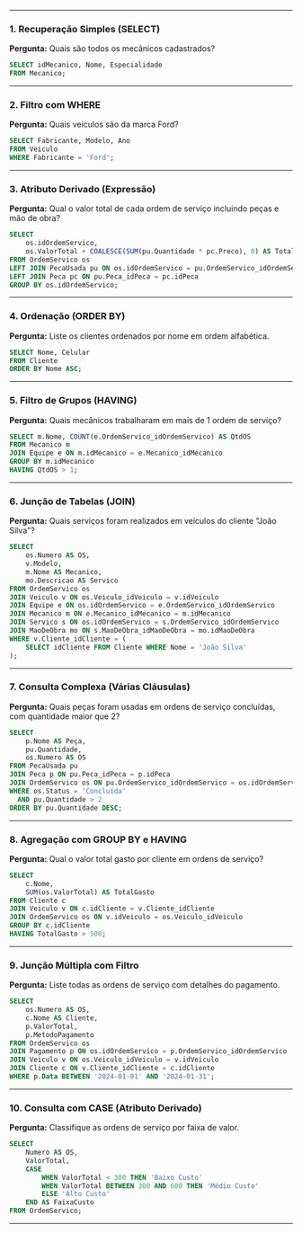
---

### 1. **Recuperação Simples (SELECT)**
**Pergunta:** Quais são todos os mecânicos cadastrados?
```sql
SELECT idMecanico, Nome, Especialidade 
FROM Mecanico;
```

---

### 2. **Filtro com WHERE**
**Pergunta:** Quais veículos são da marca Ford?
```sql
SELECT Fabricante, Modelo, Ano 
FROM Veiculo 
WHERE Fabricante = 'Ford';
```

---

### 3. **Atributo Derivado (Expressão)**
**Pergunta:** Qual o valor total de cada ordem de serviço incluindo peças e mão de obra?
```sql
SELECT 
    os.idOrdemServico,
    os.ValorTotal + COALESCE(SUM(pu.Quantidade * pc.Preco), 0) AS TotalComPeças
FROM OrdemServico os
LEFT JOIN PecaUsada pu ON os.idOrdemServico = pu.OrdemServico_idOrdemServico
LEFT JOIN Peca pc ON pu.Peca_idPeca = pc.idPeca
GROUP BY os.idOrdemServico;
```

---

### 4. **Ordenação (ORDER BY)**
**Pergunta:** Liste os clientes ordenados por nome em ordem alfabética.
```sql
SELECT Nome, Celular 
FROM Cliente 
ORDER BY Nome ASC;
```

---

### 5. **Filtro de Grupos (HAVING)**
**Pergunta:** Quais mecânicos trabalharam em mais de 1 ordem de serviço?
```sql
SELECT m.Nome, COUNT(e.OrdemServico_idOrdemServico) AS QtdOS
FROM Mecanico m
JOIN Equipe e ON m.idMecanico = e.Mecanico_idMecanico
GROUP BY m.idMecanico
HAVING QtdOS > 1;
```

---

### 6. **Junção de Tabelas (JOIN)**
**Pergunta:** Quais serviços foram realizados em veículos do cliente "João Silva"?
```sql
SELECT 
    os.Numero AS OS,
    v.Modelo,
    m.Nome AS Mecanico,
    mo.Descricao AS Servico
FROM OrdemServico os
JOIN Veiculo v ON os.Veiculo_idVeiculo = v.idVeiculo
JOIN Equipe e ON os.idOrdemServico = e.OrdemServico_idOrdemServico
JOIN Mecanico m ON e.Mecanico_idMecanico = m.idMecanico
JOIN Servico s ON os.idOrdemServico = s.OrdemServico_idOrdemServico
JOIN MaoDeObra mo ON s.MaoDeObra_idMaoDeObra = mo.idMaoDeObra
WHERE v.Cliente_idCliente = (
    SELECT idCliente FROM Cliente WHERE Nome = 'João Silva'
);
```

---

### 7. **Consulta Complexa (Várias Cláusulas)**
**Pergunta:** Quais peças foram usadas em ordens de serviço concluídas, com quantidade maior que 2?
```sql
SELECT 
    p.Nome AS Peça,
    pu.Quantidade,
    os.Numero AS OS
FROM PecaUsada pu
JOIN Peca p ON pu.Peca_idPeca = p.idPeca
JOIN OrdemServico os ON pu.OrdemServico_idOrdemServico = os.idOrdemServico
WHERE os.Status = 'Concluída'
  AND pu.Quantidade > 2
ORDER BY pu.Quantidade DESC;
```

---

### 8. **Agregação com GROUP BY e HAVING**
**Pergunta:** Qual o valor total gasto por cliente em ordens de serviço?
```sql
SELECT 
    c.Nome,
    SUM(os.ValorTotal) AS TotalGasto
FROM Cliente c
JOIN Veiculo v ON c.idCliente = v.Cliente_idCliente
JOIN OrdemServico os ON v.idVeiculo = os.Veiculo_idVeiculo
GROUP BY c.idCliente
HAVING TotalGasto > 500;
```

---

### 9. **Junção Múltipla com Filtro**
**Pergunta:** Liste todas as ordens de serviço com detalhes do pagamento.
```sql
SELECT 
    os.Numero AS OS,
    c.Nome AS Cliente,
    p.ValorTotal,
    p.MetodoPagamento
FROM OrdemServico os
JOIN Pagamento p ON os.idOrdemServico = p.OrdemServico_idOrdemServico
JOIN Veiculo v ON os.Veiculo_idVeiculo = v.idVeiculo
JOIN Cliente c ON v.Cliente_idCliente = c.idCliente
WHERE p.Data BETWEEN '2024-01-01' AND '2024-01-31';
```

---

### 10. **Consulta com CASE (Atributo Derivado)**
**Pergunta:** Classifique as ordens de serviço por faixa de valor.
```sql
SELECT 
    Numero AS OS,
    ValorTotal,
    CASE 
        WHEN ValorTotal < 300 THEN 'Baixo Custo'
        WHEN ValorTotal BETWEEN 300 AND 600 THEN 'Médio Custo'
        ELSE 'Alto Custo'
    END AS FaixaCusto
FROM OrdemServico;
```

---

